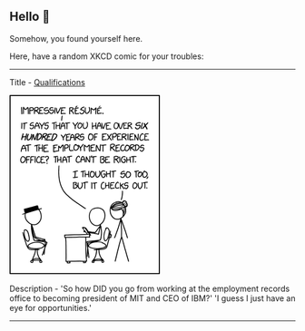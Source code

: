 ## Hello 👀

Somehow, you found yourself here.

Here, have a random XKCD comic for your troubles:

-----------------------------------

Title - [Qualifications](https://xkcd.com/2756)

![Qualifications](./random_comic.png)

Description - 'So how DID you go from working at the employment records office to becoming president of MIT and CEO of IBM?' 'I guess I just have an eye for opportunities.'

-----------------------------------